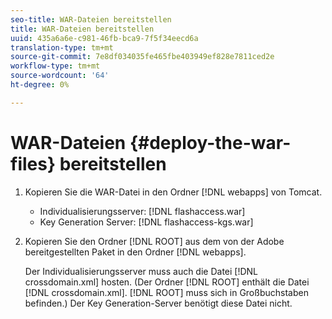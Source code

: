 ```yaml
---
seo-title: WAR-Dateien bereitstellen
title: WAR-Dateien bereitstellen
uuid: 435a6a6e-c981-46fb-bca9-7f5f34eecd6a
translation-type: tm+mt
source-git-commit: 7e8df034035fe465fbe403949ef828e7811ced2e
workflow-type: tm+mt
source-wordcount: '64'
ht-degree: 0%

---
```



# WAR-Dateien {#deploy-the-war-files} bereitstellen

1. Kopieren Sie die WAR-Datei in den Ordner [!DNL webapps] von Tomcat.

   * Individualisierungsserver: [!DNL flashaccess.war]
   * Key Generation Server: [!DNL flashaccess-kgs.war]

1. Kopieren Sie den Ordner [!DNL ROOT] aus dem von der Adobe bereitgestellten Paket in den Ordner [!DNL webapps].

   Der Individualisierungsserver muss auch die Datei [!DNL crossdomain.xml] hosten. (Der Ordner [!DNL ROOT] enthält die Datei [!DNL crossdomain.xml]. [!DNL ROOT] muss sich in Großbuchstaben befinden.) Der Key Generation-Server benötigt diese Datei nicht.

